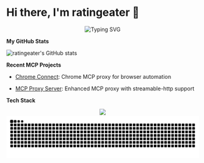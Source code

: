 # Hi there, I'm ratingeater 👋

<div align="center">
  <img src="https://readme-typing-svg.herokuapp.com?font=Fira+Code&pause=1000&color=F75C7E&center=true&vCenter=true&width=435&lines=Full+Stack+Developer;MCP+Enthusiast;Browser+Automation+Expert;Open+Source+Contributor" alt="Typing SVG" />
</div>

**My GitHub Stats**

![ratingeater's GitHub stats](https://github-readme-stats.vercel.app/api?username=ratingeater&show_icons=true&theme=radical&include_all_commits=true&count_private=true)

**Recent MCP Projects**

- [Chrome Connect](https://github.com/ratingeater/chrome-connect): Chrome MCP proxy for browser automation

- [MCP Proxy Server](https://github.com/ratingeater/mcp-proxy-server): Enhanced MCP proxy with streamable-http support

**Tech Stack**

<div align="center">
  <img src="https://skillicons.dev/icons?i=js,ts,nodejs,python,docker,git,github,vscode,chrome" />
</div>

<picture>
  <source media="(prefers-color-scheme: dark)" srcset="https://raw.githubusercontent.com/ratingeater/ratingeater/output/github-contribution-grid-snake-dark.svg" />
  <source media="(prefers-color-scheme: light)" srcset="https://raw.githubusercontent.com/ratingeater/ratingeater/output/github-contribution-grid-snake.svg" />
  <img alt="github-snake" src="https://raw.githubusercontent.com/ratingeater/ratingeater/output/github-contribution-grid-snake.svg" />
</picture>
